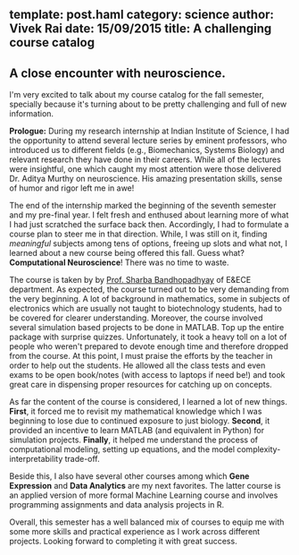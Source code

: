 template: post.haml
category: science
author: Vivek Rai
date: 15/09/2015
title: A challenging course catalog
---
A close encounter with neuroscience.
---

I'm very excited to talk about my course catalog for the fall semester, specially
because it's turning about to be pretty challenging and full of new
information.

**Prologue:**
During my research internship at Indian Institute of Science, I had the
opportunity to attend several lecture series by eminent professors, who
introduced us to different fields (e.g., Biomechanics, Systems Biology) and
relevant research they have done in their careers. While all of the lectures
were insightful, one which caught my most attention were those delivered
Dr. Aditya Murthy on neuroscience. His amazing presentation skills, sense of
humor and rigor left me in awe!

The end of the internship marked the beginning of the seventh semester and my
pre-final year. I felt fresh and enthused about learning more of what I had
just scratched the surface back then. Accordingly, I had to formulate a course
plan to steer me in that direction. While, I was still on it, finding
*meaningful* subjects among tens of options, freeing up slots and what not, I
learned about a new course being offered this fall. Guess what? **Computational
Neuroscience**! There was no time to waste.

The course is taken by by [Prof. Sharba
Bandhopadhyay](http://www.iitkgp.ac.in/fac-profiles/showprofile.php?empcode=SWmdR&depts_name=EC)
of E&ECE department. As expected, the course turned out to be very demanding
from the very beginning. A lot of background in mathematics, some in subjects
of electronics which are usually not taught to biotechnology students, had to
be covered for clearer understanding. Moreover, the course involved several
simulation based projects to be done in MATLAB. Top up the entire package with
surprise quizzes. Unfortunately, it took a heavy toll on a lot of people who
weren't prepared to devote enough time and therefore dropped from the course.
At this point, I must praise the efforts by the teacher in order to help out
the students. He allowed all the class tests and even exams to be open
book/notes (with access to laptops if need be!) and took great care in
dispensing proper resources for catching up on concepts.

As far the content of the course is considered, I learned a lot of new things.
**First**, it forced me to revisit my mathematical knowledge which I was beginning
to lose due to continued exposure to just biology. **Second**, it provided an
incentive to learn MATLAB (and equivalent in Python) for simulation projects.
**Finally**, it helped me understand the process of computational modeling, setting
up equations, and the model complexity-interpretability trade-off.

Beside this, I also have several other courses among which **Gene Expression** and
**Data Analytics** are my next favorites. The latter course is an applied version
of more formal Machine Learning course and involves programming assignments
and data analysis projects in R.

Overall, this semester has a well balanced mix of courses to equip me with some
more skills and practical experience as I work across different projects. Looking
forward to completing it with great success.

